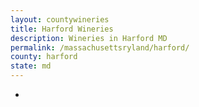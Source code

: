 ```yaml
---
layout: countywineries
title: Harford Wineries
description: Wineries in Harford MD
permalink: /massachusettsryland/harford/
county: harford
state: md
---
```

-
